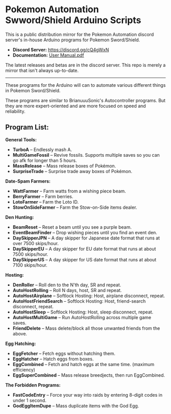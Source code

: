 # Pokemon Automation Swword/Shield Arduino Scripts
This is a public distribution mirror for the Pokemon Automation discord server's in-house Arduino programs for Pokemon Sword/Shield.

 - **Discord Server:** https://discord.gg/cQ4gWxN
 - **Documentation:** [User Manual.pdf](!User%20Manual.pdf)

The latest releases and betas are in the discord server. This repo is merely a mirror that isn't always up-to-date.

-----

These programs for the Arduino will can to automate various different things in Pokemon Sword/Shield.

These programs are similar to BrianuuuSonic's Autocontroller programs. But they are more expert-oriented and are more focused on speed and reliability.

## Program List:

**General Tools:**
-	**TurboA** – Endlessly mash A.
-	**MultiGameFossil** – Revive fossils. Supports multiple saves so you can go afk for longer than 5 hours.
-	**MassRelease** – Mass release boxes of Pokémon.
-	**SurpriseTrade** – Surprise trade away boxes of Pokémon.

**Date-Spam Farmers:**
-	**WattFarmer** – Farm watts from a wishing piece beam.
-	**BerryFarmer** – Farm berries.
-	**LotoFarmer** – Farm the Loto ID.
-	**StowOnSideFarmer** – Farm the Stow-on-Side items dealer.

**Den Hunting:**
-	**BeamReset** – Reset a beam until you see a purple beam.
-	**EventBeamFinder** – Drop wishing pieces until you find an event den.
-	**DaySkipperJPN** – A day skipper for Japanese date format that runs at over 7500 skips/hour.
-	**DaySkipperEU** – A day skipper for EU date format that runs at about 7500 skips/hour.
-	**DaySkipperUS** – A day skipper for US date format that runs at about 7100 skips/hour.

**Hosting:**
-	**DenRoller** – Roll den to the N'th day, SR and repeat.
-	**AutoHostRolling** – Roll N days, host, SR and repeat.
-	**AutoHostAirplane** – Softlock Hosting: Host, airplane disconnect, repeat.
-	**AutoHostFriendSearch** – Softlock Hosting: Host, friend-search disconnect, repeat.
-	**AutoHostSleep** – Softlock Hosting: Host, sleep disconnect, repeat.
-	**AutoHostMultiGame** – Run AutoHostRolling across multiple game saves.
-	**FriendDelete** – Mass delete/block all those unwanted friends from the above.

**Egg Hatching:**
-	**EggFetcher** – Fetch eggs without hatching them.
-	**EggHatcher** – Hatch eggs from boxes.
-	**EggCombined** – Fetch and hatch eggs at the same time. (maximum efficiency)
-	**EggSuperCombined** – Mass release breedjects, then run EggCombined.

**The Forbidden Programs:**
-	**FastCodeEntry** – Force your way into raids by entering 8-digit codes in under 1 second.
-	**GodEggItemDupe** – Mass duplicate items with the God Egg.

